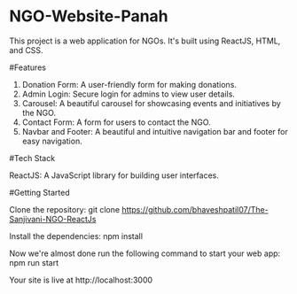 # NGO-Website-Panah

This project is a web application for NGOs. 
It's built using ReactJS, HTML, and CSS.

#Features

1. Donation Form: A user-friendly form for making donations.
2. Admin Login: Secure login for admins to view user details.
3. Carousel: A beautiful carousel for showcasing events and initiatives by the NGO.
4. Contact Form: A form for users to contact the NGO.
5. Navbar and Footer: A beautiful and intuitive navigation bar and footer for easy navigation.

#Tech Stack

ReactJS: A JavaScript library for building user interfaces.


#Getting Started

Clone the repository:
git clone https://github.com/bhaveshpatil07/The-Sanjivani-NGO-ReactJs

Install the dependencies:
npm install

Now we're almost done run the following command to start your web app:
 npm run start
 
Your site is live at
http://localhost:3000
